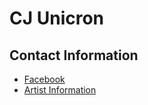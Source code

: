 # CJ Unicron
## Contact Information
* [Facebook](https://m.me/c.cj.86)
* [Artist Information](https://www.instagram.com/trixiedoodles_/)
